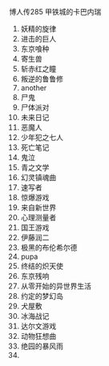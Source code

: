 博人传285
甲铁城的卡巴内瑞

1. 妖精的旋律
2. 进击的巨人
3. 东京喰种
4. 寄生兽
5. 斩赤红之瞳
6. 叛逆的鲁鲁修
7. another
8. 尸鬼
9. 尸体派对
10. 未来日记
11. 恶魔人
12. 少年犯之七人
13. 死亡笔记
14. 鬼泣
15. 青之文学
16. 幻灵镇魂曲
17. 速写者
18. 惊爆游戏
19. 来自新世界
20. 心理测量者
21. 国王游戏
22. 伊藤润二
23. 极黑的布伦希尔德
24. pupa
25. 终结的炽天使
26. 东京残响
27. 从零开始的异世界生活
28. 约定的梦幻岛
29. 犬屋敷
30. 冰海战记
31. 达尔文游戏
32. 动物狂想曲
33. 绝园的暴风雨
34. 


